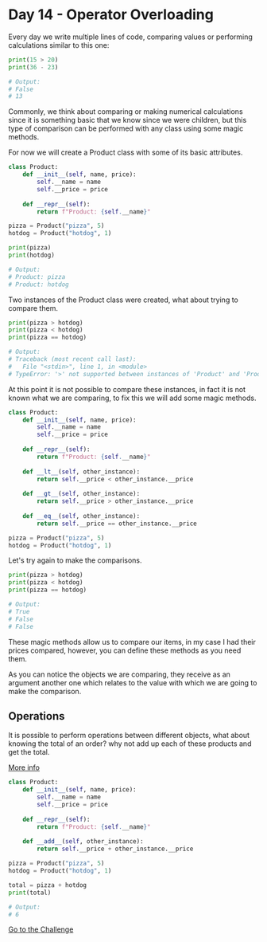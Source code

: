 # Day 14 - Operator Overloading

Every day we write multiple lines of code, comparing values or performing calculations similar to this one:

```python
print(15 > 20)
print(36 - 23)

# Output:
# False
# 13
```

Commonly, we think about comparing or making numerical calculations since it is something basic that we know since we were children, but this type of comparison can be performed with any class using some magic methods.

For now we will create a Product class with some of its basic attributes.

```python
class Product:
    def __init__(self, name, price):
        self.__name = name
        self.__price = price
    
    def __repr__(self):
        return f"Product: {self.__name}"

pizza = Product("pizza", 5)
hotdog = Product("hotdog", 1)

print(pizza)
print(hotdog)

# Output:
# Product: pizza
# Product: hotdog
```

Two instances of the Product class were created, what about trying to compare them.

```python
print(pizza > hotdog)
print(pizza < hotdog)
print(pizza == hotdog)

# Output:
# Traceback (most recent call last):
#   File "<stdin>", line 1, in <module>
# TypeError: '>' not supported between instances of 'Product' and 'Product'
```

At this point it is not possible to compare these instances, in fact it is not known what we are comparing, to fix this we will add some magic methods.

```python
class Product:
    def __init__(self, name, price):
        self.__name = name
        self.__price = price
    
    def __repr__(self):
        return f"Product: {self.__name}"
    
    def __lt__(self, other_instance):
        return self.__price < other_instance.__price
    
    def __gt__(self, other_instance):
        return self.__price > other_instance.__price
    
    def __eq__(self, other_instance):
        return self.__price == other_instance.__price

pizza = Product("pizza", 5)
hotdog = Product("hotdog", 1)
```

Let's try again to make the comparisons.

```python
print(pizza > hotdog)
print(pizza < hotdog)
print(pizza == hotdog)

# Output:
# True
# False
# False
```

These magic methods allow us to compare our items, in my case I had their prices compared, however, you can define these methods as you need them.

As you can notice the objects we are comparing, they receive as an argument another one which relates to the value with which we are going to make the comparison.

## Operations

It is possible to perform operations between different objects, what about knowing the total of an order? why not add up each of these products and get the total.

[More info](https://docs.python.org/3/reference/datamodel.html#emulating-numeric-types)

```python
class Product:
    def __init__(self, name, price):
        self.__name = name
        self.__price = price
    
    def __repr__(self):
        return f"Product: {self.__name}"
    
    def __add__(self, other_instance):
        return self.__price + other_instance.__price

pizza = Product("pizza", 5)
hotdog = Product("hotdog", 1)

total = pizza + hotdog
print(total)

# Output:
# 6
```

[Go to the Challenge](exercise.py)